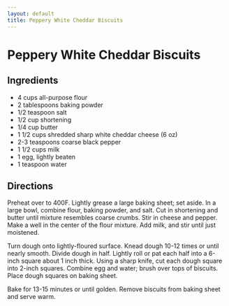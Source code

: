 ```yaml
---
layout: default
title: Peppery White Cheddar Biscuits
---
```


# Peppery White Cheddar Biscuits

## Ingredients

-   4 cups all-purpose flour
-   2 tablespoons baking powder
-   1/2 teaspoon salt
-   1/2 cup shortening
-   1/4 cup butter
-   1 1/2 cups shredded sharp white cheddar cheese (6 oz)
-   2-3 teaspoons coarse black pepper
-   1 1/2 cups milk
-   1 egg, lightly beaten
-   1 teaspoon water

## Directions

Preheat over to 400F. Lightly grease a large baking sheet; set aside. In
a large bowl, combine flour, baking powder, and salt. Cut in shortening
and butter until mixture resembles coarse crumbs. Stir in cheese and
pepper. Make a well in the center of the flour mixture. Add milk, and
stir until just moistened.

Turn dough onto lightly-floured surface. Knead dough 10-12 times or
until nearly smooth. Divide dough in half. Lightly roll or pat each half
into a 6-inch square about 1 inch thick. Using a sharp knife, cut each
dough square into 2-inch squares. Combine egg and water; brush over tops
of biscuits. Place dough squares on baking sheet.

Bake for 13-15 minutes or until golden. Remove biscuits from baking
sheet and serve warm.
